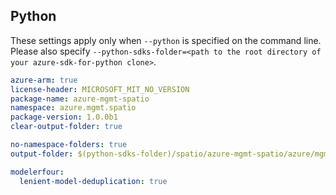 ## Python

These settings apply only when `--python` is specified on the command line.
Please also specify `--python-sdks-folder=<path to the root directory of your azure-sdk-for-python clone>`.

``` yaml $(python)
azure-arm: true
license-header: MICROSOFT_MIT_NO_VERSION
package-name: azure-mgmt-spatio
namespace: azure.mgmt.spatio
package-version: 1.0.0b1
clear-output-folder: true
```

``` yaml $(python)
no-namespace-folders: true
output-folder: $(python-sdks-folder)/spatio/azure-mgmt-spatio/azure/mgmt/spatio
```

``` yaml $(python)
modelerfour:
  lenient-model-deduplication: true
```
